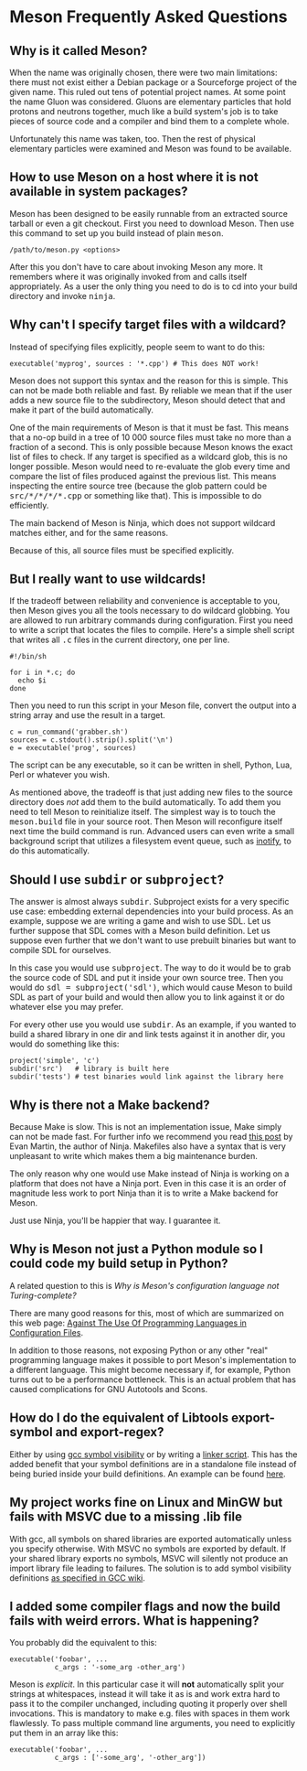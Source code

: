 # Meson Frequently Asked Questions

## Why is it called Meson?

When the name was originally chosen, there were two main limitations: there must not exist either a Debian package or a Sourceforge project of the given name. This ruled out tens of potential project names. At some point the name Gluon was considered. Gluons are elementary particles that hold protons and neutrons together, much like a build system's job is to take pieces of source code and a compiler and bind them to a complete whole.

Unfortunately this name was taken, too. Then the rest of physical elementary particles were examined and Meson was found to be available. 

## How to use Meson on a host where it is not available in system packages? 

Meson has been designed to be easily runnable from an extracted source tarball or even a git checkout. First you need to download Meson. Then use this command to set up you build instead of plain <tt>meson</tt>.

    /path/to/meson.py <options>

After this you don't have to care about invoking Meson any more. It remembers where it was originally invoked from and calls itself appropriately. As a user the only thing you need to do is to cd into your build directory and invoke <tt>ninja</tt>. 

## Why can't I specify target files with a wildcard?

Instead of specifying files explicitly, people seem to want to do this:

    executable('myprog', sources : '*.cpp') # This does NOT work!

Meson does not support this syntax and the reason for this is simple. This can not be made both reliable and fast. By reliable we mean that if the user adds a new source file to the subdirectory, Meson should detect that and make it part of the build automatically.

One of the main requirements of Meson is that it must be fast. This means that a no-op build in a  tree of 10 000 source files must take no more than a fraction of a second. This is only possible because Meson knows the exact list of files to check. If any target is specified as a wildcard glob, this is no longer possible. Meson would need to re-evaluate the glob every time and compare the list of files produced against the previous list. This means inspecting the entire source tree (because the glob pattern could be <tt>src/\*/\*/\*/\*.cpp</tt> or something like that). This is impossible to do efficiently.

The main backend of Meson is Ninja, which does not support wildcard matches either, and for the same reasons.

Because of this, all source files must be specified explicitly.

## But I really want to use wildcards!

If the tradeoff between reliability and convenience is acceptable to you, then Meson gives you all the tools necessary to do wildcard globbing. You are allowed to run arbitrary commands during configuration. First you need to write a script that locates the files to compile. Here's a simple shell script that writes all <tt>.c</tt> files in the current directory, one per line.


    #!/bin/sh

    for i in *.c; do
      echo $i
    done

Then you need to run this script in your Meson file, convert the output into a string array and use the result in a target.

    c = run_command('grabber.sh')
    sources = c.stdout().strip().split('\n')
    e = executable('prog', sources)

The script can be any executable, so it can be written in shell, Python, Lua, Perl or whatever you wish.

As mentioned above, the tradeoff is that just adding new files to the source directory does *not* add them to the build automatically. To add them you need to tell Meson to reinitialize itself. The simplest way is to touch the <tt>meson.build</tt> file in your source root. Then Meson will reconfigure itself next time the build command is run. Advanced users can even write a small background script that utilizes a filesystem event queue, such as [inotify](https://en.wikipedia.org/wiki/Inotify), to do this automatically.

## Should I use <tt>subdir</tt> or <tt>subproject</tt>?

The answer is almost always <tt>subdir</tt>. Subproject exists for a very specific use case: embedding external dependencies into your build process. As an example, suppose we are writing a game and wish to use SDL. Let us further suppose that SDL comes with a Meson build definition. Let us suppose even further that we don't want to use prebuilt binaries but want to compile SDL for ourselves.

In this case you would use <tt>subproject</tt>. The way to do it would be to grab the source code of SDL and put it inside your own source tree. Then you would do <tt>sdl = subproject('sdl')</tt>, which would cause Meson to build SDL as part of your build and would then allow you to link against it or do whatever else you may prefer.

For every other use you would use <tt>subdir</tt>. As an example, if you wanted to build a shared library in one dir and link tests against it in another dir, you would do something like this:

    project('simple', 'c')
    subdir('src')   # library is built here
    subdir('tests') # test binaries would link against the library here

## Why is there not a Make backend?

Because Make is slow. This is not an implementation issue, Make simply can not be made fast. For further info we recommend you read [this post](http://neugierig.org/software/chromium/notes/2011/02/ninja.html) by Evan Martin, the author of Ninja. Makefiles also have a syntax that is very unpleasant to write which makes them a big maintenance burden.

The only reason why one would use Make instead of Ninja is working on a platform that does not have a Ninja port. Even in this case it is an order of magnitude less work to port Ninja than it is to write a Make backend for Meson.

Just use Ninja, you'll be happier that way. I guarantee it.

## Why is Meson not just a Python module so I could code my build setup in Python? ##

A related question to this is *Why is Meson's configuration language not Turing-complete?*

There are many good reasons for this, most of which are summarized on this web page: [Against The Use Of Programming Languages in Configuration Files](http://taint.org/2011/02/18/001527a.html).

In addition to those reasons, not exposing Python or any other "real" programming language makes it possible to port Meson's implementation to a different language. This might become necessary if, for example, Python turns out to be a performance bottleneck. This is an actual problem that has caused complications for GNU Autotools and Scons.

## How do I do the equivalent of Libtools export-symbol and export-regex?

Either by using [gcc symbol visibility](https://gcc.gnu.org/wiki/Visibility) or by writing a [linker script](http://ftp.gnu.org/old-gnu/Manuals/ld-2.9.1/html_mono/ld.html). This has the added benefit that your symbol definitions are in a standalone file instead of being buried inside your build definitions. An example can be found [here](https://github.com/jpakkane/meson/tree/master/test%20cases/linuxlike/3%20linker%20script).

## My project works fine on Linux and MinGW but fails with MSVC due to a missing .lib file

With gcc, all symbols on shared libraries are exported automatically unless you specify otherwise. With MSVC no symbols are exported by default. If your shared library exports no symbols, MSVC will silently not produce an import library file leading to failures. The solution is to add symbol visibility definitions [as specified in GCC wiki](https://gcc.gnu.org/wiki/Visibility).

## I added some compiler flags and now the build fails with weird errors. What is happening?

You probably did the equivalent to this:

    executable('foobar', ...
               c_args : '-some_arg -other_arg')

Meson is *explicit*. In this particular case it will **not** automatically split your strings at whitespaces, instead it will take it as is and work extra hard to pass it to the compiler unchanged, including quoting it properly over shell invocations. This is mandatory to make e.g. files with spaces in them work flawlessly. To pass multiple command line arguments, you need to explicitly put them in an array like this:

    executable('foobar', ...
               c_args : ['-some_arg', '-other_arg'])
